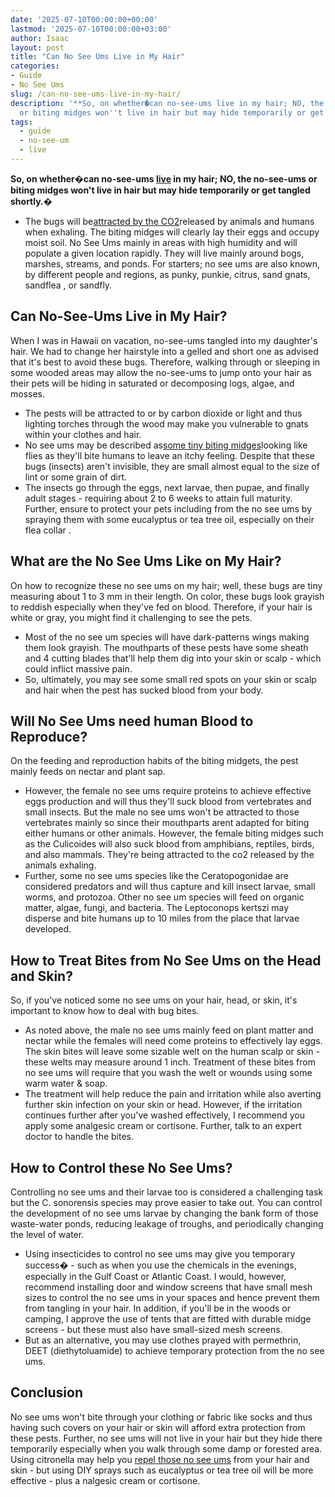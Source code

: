```yaml
---
date: '2025-07-10T00:00:00+00:00'
lastmod: '2025-07-10T00:00:00+03:00'
author: Isaac
layout: post
title: "Can No See Ums Live in My Hair"
categories:
- Guide
- No See Ums
slug: /can-no-see-ums-live-in-my-hair/
description: '**So, on whether�can no-see-ums live in my hair; NO, the no-see-ums
  or biting midges won''t live in hair but may hide temporarily or get tangled shortly.�**'
tags: 
  - guide
  - no-see-um
  - live
---
```

**So, on whether�can no-see-ums [live](/posts/how-long-do-fleas-live-on-humans/) in my hair; NO, the no-see-ums or biting midges won't live in hair but may hide temporarily or get tangled shortly.�**
- The bugs will be[attracted by the CO2](https://extension.entm.purdue.edu/publichealth/insects/bitingmidge.html)released by animals and humans when exhaling. The biting midges will clearly lay their eggs and occupy moist soil.
No See Ums mainly in areas with high humidity and will populate a given location rapidly. They will live mainly around bogs, marshes, streams, and ponds.
For starters; no see ums are also known, by different people and regions, as punky, punkie, citrus, sand gnats,
sandflea
, or sandfly.
## Can No-See-Ums Live in My Hair?
When I was in Hawaii on vacation, no-see-ums tangled into my daughter's hair. We had to change her hairstyle into a gelled and short one as advised that it's best to avoid these bugs.
Therefore, walking through or sleeping in some wooded areas may allow the no-see-ums to jump onto your hair as their pets will be hiding in saturated or decomposing logs, algae, and mosses.

- The pests will be attracted to or by carbon dioxide or light and thus lighting torches through the wood may make you vulnerable to gnats within your clothes and hair.
- No see ums may be described as[some tiny biting midges](https://pestpolicy.com/can-no-see-ums-live-in-my-hair/)looking like flies as they'll bite humans to leave an itchy feeling.
Despite that these bugs (insects) aren't invisible, they are small almost equal to the size of lint or some grain of dirt.
- The insects go through the eggs, next larvae, then pupae, and finally adult stages - requiring about 2 to 6 weeks to attain full maturity.
Further, ensure to protect your pets including from the no see ums by spraying them with some eucalyptus or tea tree oil, especially on their
flea collar
.
## What are the No See Ums Like on My Hair?
On how to recognize these no see ums on my hair; well, these bugs are tiny measuring about 1 to 3 mm in their length.
On color, these bugs look grayish to reddish especially when they've fed on blood. Therefore, if your hair is white or gray, you might find it challenging to see the pets.
- Most of the no see um species will have dark-patterns wings making them look grayish.
The mouthparts of these pests have some sheath and 4 cutting blades that'll help them dig into your skin or scalp - which could inflict massive pain.
- So, ultimately, you may see some small red spots on your skin or scalp and hair when the pest has sucked blood from your body.
## Will No See Ums need human Blood to Reproduce?
On the feeding and reproduction habits of the biting midgets, the pest mainly feeds on nectar and plant sap.
- However, the female no see ums require proteins to achieve effective eggs production and will thus they'll suck blood from vertebrates and small insects.
But the male no see ums won't be attracted to those vertebrates mainly so since their mouthparts arent adapted for biting either humans or other animals.
However, the female biting midges such as the Culicoides will also suck blood from amphibians, reptiles, birds, and also mammals. They're being attracted to the co2 released by the animals exhaling.
- Further, some no see ums species like the Ceratopogonidae are considered predators and will thus capture and kill insect larvae, small worms, and protozoa.
Other no see um species will feed on organic matter, algae, fungi, and bacteria. The Leptoconops kertszi may disperse and bite humans up to 10 miles from the place that larvae developed.
## How to Treat Bites from No See Ums on the Head and Skin?
So, if you've noticed some no see ums on your hair, head, or skin, it's important to know how to deal with bug bites.
- As noted above, the male no see ums mainly feed on plant matter and nectar while the females will need come proteins to effectively lay eggs.
The skin bites will leave some sizable welt on the human scalp or skin - these welts may measure around 1 inch.
Treatment of these bites from no see ums will require that you wash the welt or wounds using some warm water & soap.
- The treatment will help reduce the pain and irritation while also averting further skin infection on your skin or head.
However, if the irritation continues further after you've washed effectively, I recommend you apply some analgesic cream or cortisone. Further, talk to an expert doctor to handle the bites.
## How to Control these No See Ums?
Controlling no see ums and their larvae too is considered a challenging task but the C. sonorensis species may prove easier to take out.
You can control the development of no see ums larvae by changing the bank form of those waste-water ponds, reducing leakage of troughs, and periodically changing the level of water.
- Using insecticides to control no see ums may give you temporary success� - such as when you use the chemicals in the evenings, especially in the Gulf Coast or Atlantic Coast.
I would, however, recommend installing door and window screens that have small mesh sizes to control the no see ums in your spaces and hence prevent them from tangling in your hair.
In addition, if you'll be in the woods or camping, I approve the use of tents that are fitted with durable midge screens - but these must also have small-sized mesh screens.
- But as an alternative, you may use clothes prayed with permethrin, DEET (diethytoluamide) to achieve temporary protection from the no see ums.
## Conclusion
No see ums won't bite through your clothing or fabric like socks and thus having such covers on your hair or skin will afford extra protection from these pests.
Further, no see ums will not live in your hair but they hide there temporarily especially when you walk through some damp or forested area.
Using
citronella may help you
[repel those no see ums](https://pestpolicy.com/best-no-see-ums-repellent/)
from your hair and skin - but using DIY sprays such as eucalyptus or tea tree oil will be more effective - plus a
nalgesic cream or cortisone.
